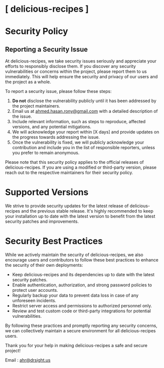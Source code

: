 # [ delicious-recipes ]

# Security Policy

## Reporting a Security Issue

At delicious-recipes, we take security issues seriously and appreciate your efforts to responsibly disclose them. If you discover any security vulnerabilities or concerns within the project, please report them to us immediately. This will help ensure the security and privacy of our users and the project as a whole.

To report a security issue, please follow these steps:

1. **Do not** disclose the vulnerability publicly until it has been addressed by the project maintainers.
2. Email us at [ahmed.hasan.rony@gmail.com](mailto:ahmed.hasan.rony@gmail.com) with a detailed description of the issue.
3. Include relevant information, such as steps to reproduce, affected versions, and any potential mitigations.
4. We will acknowledge your report within [X days] and provide updates on the progress towards addressing the issue.
5. Once the vulnerability is fixed, we will publicly acknowledge your contribution and include you in the list of responsible reporters, unless you prefer to remain anonymous.

Please note that this security policy applies to the official releases of delicious-recipes. If you are using a modified or third-party version, please reach out to the respective maintainers for their security policy.

# Supported Versions

We strive to provide security updates for the latest release of delicious-recipes and the previous stable release. It's highly recommended to keep your installation up to date with the latest version to benefit from the latest security patches and improvements.

# Security Best Practices

While we actively maintain the security of delicious-recipes, we also encourage users and contributors to follow these best practices to enhance the security of their own deployments:

- Keep delicious-recipes and its dependencies up to date with the latest security patches.
- Enable authentication, authorization, and strong password policies to protect user accounts.
- Regularly backup your data to prevent data loss in case of any unforeseen incidents.
- Restrict server access and permissions to authorized personnel only.
- Review and test custom code or third-party integrations for potential vulnerabilities.

By following these practices and promptly reporting any security concerns, we can collectively maintain a secure environment for all delicious-recipes users.

Thank you for your help in making delicious-recipes a safe and secure project!

Email : [ahr@drsight.us](mailto:ahr@drsight.us)


